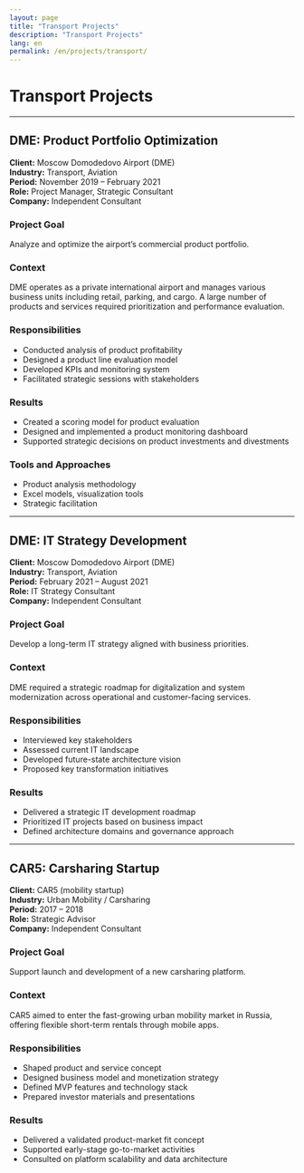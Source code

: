 ```yaml
---
layout: page
title: "Transport Projects"
description: "Transport Projects"
lang: en
permalink: /en/projects/transport/
---
```


# Transport Projects

---

## DME: Product Portfolio Optimization

**Client:** Moscow Domodedovo Airport (DME)  
**Industry:** Transport, Aviation  
**Period:** November 2019 – February 2021  
**Role:** Project Manager, Strategic Consultant  
**Company:** Independent Consultant

### Project Goal  
Analyze and optimize the airport’s commercial product portfolio.

### Context  
DME operates as a private international airport and manages various business units including retail, parking, and cargo. A large number of products and services required prioritization and performance evaluation.

### Responsibilities  
- Conducted analysis of product profitability  
- Designed a product line evaluation model  
- Developed KPIs and monitoring system  
- Facilitated strategic sessions with stakeholders  

### Results  
- Created a scoring model for product evaluation  
- Designed and implemented a product monitoring dashboard  
- Supported strategic decisions on product investments and divestments  

### Tools and Approaches  
- Product analysis methodology  
- Excel models, visualization tools  
- Strategic facilitation  

---

## DME: IT Strategy Development

**Client:** Moscow Domodedovo Airport (DME)  
**Industry:** Transport, Aviation  
**Period:** February 2021 – August 2021  
**Role:** IT Strategy Consultant  
**Company:** Independent Consultant

### Project Goal  
Develop a long-term IT strategy aligned with business priorities.

### Context  
DME required a strategic roadmap for digitalization and system modernization across operational and customer-facing services.

### Responsibilities  
- Interviewed key stakeholders  
- Assessed current IT landscape  
- Developed future-state architecture vision  
- Proposed key transformation initiatives  

### Results  
- Delivered a strategic IT development roadmap  
- Prioritized IT projects based on business impact  
- Defined architecture domains and governance approach  

---

## CAR5: Carsharing Startup

**Client:** CAR5 (mobility startup)  
**Industry:** Urban Mobility / Carsharing  
**Period:** 2017 – 2018  
**Role:** Strategic Advisor  
**Company:** Independent Consultant

### Project Goal  
Support launch and development of a new carsharing platform.

### Context  
CAR5 aimed to enter the fast-growing urban mobility market in Russia, offering flexible short-term rentals through mobile apps.

### Responsibilities  
- Shaped product and service concept  
- Designed business model and monetization strategy  
- Defined MVP features and technology stack  
- Prepared investor materials and presentations  

### Results  
- Delivered a validated product-market fit concept  
- Supported early-stage go-to-market activities  
- Consulted on platform scalability and data architecture  
